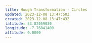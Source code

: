 ```yaml
---
title: Hough Transformation - Circles
updated: 2023-12-08 13:47:50Z
created: 2023-12-08 13:47:43Z
latitude: 53.82059030
longitude: -7.76841400
altitude: 0.0000
---
```


